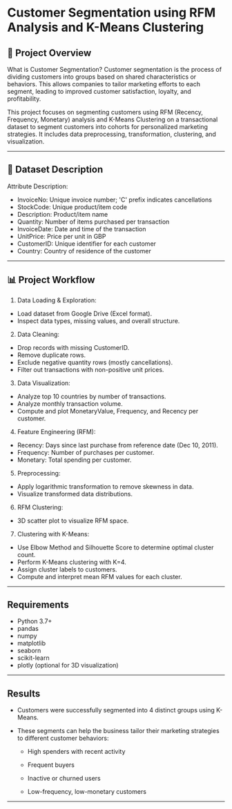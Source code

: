 # Customer Segmentation using RFM Analysis and K-Means Clustering

## 📌 Project Overview

What is Customer Segmentation?
Customer segmentation is the process of dividing customers into groups based on shared characteristics or behaviors. This allows companies to tailor marketing efforts to each segment, leading to improved customer satisfaction, loyalty, and profitability.

This project focuses on segmenting customers using RFM (Recency, Frequency, Monetary) analysis and K-Means Clustering on a transactional dataset to segment customers into cohorts for personalized marketing strategies. It includes data preprocessing, transformation, clustering, and visualization.

---

## 📁 Dataset Description

Attribute	Description:

- InvoiceNo:	Unique invoice number; 'C' prefix indicates cancellations
- StockCode:	Unique product/item code
- Description: Product/item name
- Quantity:	Number of items purchased per transaction
- InvoiceDate:	Date and time of the transaction
- UnitPrice:	Price per unit in GBP
- CustomerID:	Unique identifier for each customer
- Country:	Country of residence of the customer

---

## 📊 Project Workflow

1. Data Loading & Exploration:
- Load dataset from Google Drive (Excel format).
- Inspect data types, missing values, and overall structure.

2. Data Cleaning:
- Drop records with missing CustomerID.
- Remove duplicate rows.
- Exclude negative quantity rows (mostly cancellations).
- Filter out transactions with non-positive unit prices.

3. Data Visualization:
- Analyze top 10 countries by number of transactions.
- Analyze monthly transaction volume.
- Compute and plot MonetaryValue, Frequency, and Recency per customer.

4. Feature Engineering (RFM):
- Recency: Days since last purchase from reference date (Dec 10, 2011).
- Frequency: Number of purchases per customer.
- Monetary: Total spending per customer.

5. Preprocessing:
- Apply logarithmic transformation to remove skewness in data.
- Visualize transformed data distributions.

6. RFM Clustering:
- 3D scatter plot to visualize RFM space.

7. Clustering with K-Means:
- Use Elbow Method and Silhouette Score to determine optimal cluster count.
- Perform K-Means clustering with K=4.
- Assign cluster labels to customers.
- Compute and interpret mean RFM values for each cluster.

---

## Requirements

- Python 3.7+
- pandas
- numpy
- matplotlib
- seaborn
- scikit-learn
- plotly (optional for 3D visualization)

---

## Results

- Customers were successfully segmented into 4 distinct groups using K-Means.

- These segments can help the business tailor their marketing strategies to different customer behaviors:

    - High spenders with recent activity

    - Frequent buyers

    - Inactive or churned users

    - Low-frequency, low-monetary customers

---

